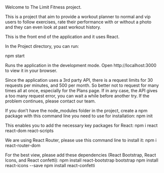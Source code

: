 Welcome to The Limit Fitness project.

This is a project that aim to provide a workout planner to normal and vip users to follow exercises, rate their performance with or without a photo and they can even look at past workout history.

This is the front end of the application and it uses React.

In the Project directory, you can run:

npm start

Runs the application in the development mode.
Open http://localhost:3000 to view it in your browser.

Since the application uses a 3rd party API, there is a request limits for 30 requests per minutes, and 500 per month. So better not to request for many times all at once, especially for the Plans page. If in any case, the API gives a too many request error, you can wait a while before another try. If the problem continues, please contact our team.

If you don’t have the node_modules folder in the project, create a npm package with this command line you need to use for installation:
npm init

This enables you to add the necessary key packages for React:
npm i react react-dom react-scripts

We are using React Router, please use this command line to install it:
npm i react-router-dom

For the best view, please add these dependencies (React Bootstrap, React Icons, and React confetti):
npm install react-bootstrap bootstrap
npm install react-icons --save
npm install react-confetti
